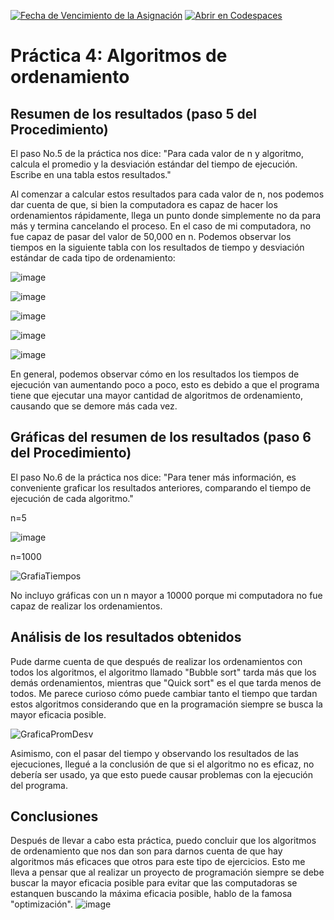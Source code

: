 [![Fecha de Vencimiento de la Asignación](https://classroom.github.com/assets/deadline-readme-button-24ddc0f5d75046c5622901739e7c5dd533143b0c8e959d652212380cedb1ea36.svg)](https://classroom.github.com/a/ke8zCzPd)
[![Abrir en Codespaces](https://classroom.github.com/assets/launch-codespace-7f7980b617ed060a017424585567c406b6ee15c891e84e1186181d67ecf80aa0.svg)](https://classroom.github.com/open-in-codespaces?assignment_repo_id=13628923)

# Práctica 4: Algoritmos de ordenamiento

## Resumen de los resultados (paso 5 del Procedimiento)

El paso No.5 de la práctica nos dice: "Para cada valor de n y algoritmo, calcula el promedio y la desviación estándar del tiempo de ejecución. Escribe en una tabla estos resultados."

Al comenzar a calcular estos resultados para cada valor de n, nos podemos dar cuenta de que, si bien la computadora es capaz de hacer los ordenamientos rápidamente, llega un punto donde simplemente no da para más y termina cancelando el proceso. En el caso de mi computadora, no fue capaz de pasar del valor de 50,000 en n. Podemos observar los tiempos en la siguiente tabla con los resultados de tiempo y desviación estándar de cada tipo de ordenamiento:

![image](https://github.com/AGN-Teaching/practica-4-algoritmos-de-ordenamiento-Shadic1212/assets/89264651/2863c145-bdb4-4d59-970b-2b5d3ecd4614)

![image](https://github.com/AGN-Teaching/practica-4-algoritmos-de-ordenamiento-Shadic1212/assets/89264651/c7b0ba8f-ae47-403b-9039-5c6fc1fb9836)

![image](https://github.com/AGN-Teaching/practica-4-algoritmos-de-ordenamiento-Shadic1212/assets/89264651/ac1f5512-9393-45be-b471-61cd61cb5e90)

![image](https://github.com/AGN-Teaching/practica-4-algoritmos-de-ordenamiento-Shadic1212/assets/89264651/37213a21-e3f2-447d-8b92-3ace59c201e5)

![image](https://github.com/AGN-Teaching/practica-4-algoritmos-de-ordenamiento-Shadic1212/assets/89264651/13c45171-8e6a-4095-8d0d-d4969bcfc9f5)

En general, podemos observar cómo en los resultados los tiempos de ejecución van aumentando poco a poco, esto es debido a que el programa tiene que ejecutar una mayor cantidad de algoritmos de ordenamiento, causando que se demore más cada vez.

## Gráficas del resumen de los resultados (paso 6 del Procedimiento)

El paso No.6 de la práctica nos dice: "Para tener más información, es conveniente graficar los resultados anteriores, comparando el tiempo de ejecución de cada algoritmo."

n=5

![image](https://github.com/AGN-Teaching/practica-4-algoritmos-de-ordenamiento-Shadic1212/assets/89264651/cf688de8-70a3-4fe1-a2ff-5fefa942e3d7)

n=1000

![GrafiaTiempos](https://github.com/AGN-Teaching/practica-4-algoritmos-de-ordenamiento-Shadic1212/assets/89264651/ca84951a-48c0-42f6-a191-822d3a89ae5d)

No incluyo gráficas con un n mayor a 10000 porque mi computadora no fue capaz de realizar los ordenamientos.

## Análisis de los resultados obtenidos

Pude darme cuenta de que después de realizar los ordenamientos con todos los algoritmos, el algoritmo llamado "Bubble sort" tarda más que los demás ordenamientos, mientras que "Quick sort" es el que tarda menos de todos. Me parece curioso cómo puede cambiar tanto el tiempo que tardan estos algoritmos considerando que en la programación siempre se busca la mayor eficacia posible.

![GraficaPromDesv](https://github.com/AGN-Teaching/practica-4-algoritmos-de-ordenamiento-Shadic1212/assets/89264651/1b5a19dc-2392-4ade-b0df-c484a9129c5e)

Asimismo, con el pasar del tiempo y observando los resultados de las ejecuciones, llegué a la conclusión de que si el algoritmo no es eficaz, no debería ser usado, ya que esto puede causar problemas con la ejecución del programa.

## Conclusiones

Después de llevar a cabo esta práctica, puedo concluir que los algoritmos de ordenamiento que nos dan son para darnos cuenta de que hay algoritmos más eficaces que otros para este tipo de ejercicios. Esto me lleva a pensar que al realizar un proyecto de programación siempre se debe buscar la mayor eficacia posible para evitar que las computadoras se estanquen buscando la máxima eficacia posible, hablo de la famosa "optimización".
![image](https://github.com/AGN-Teaching/practica-4-algoritmos-de-ordenamiento-Shadic1212/assets/89264651/36ff975f-d9cf-4701-aebd-0354ba76961b)

